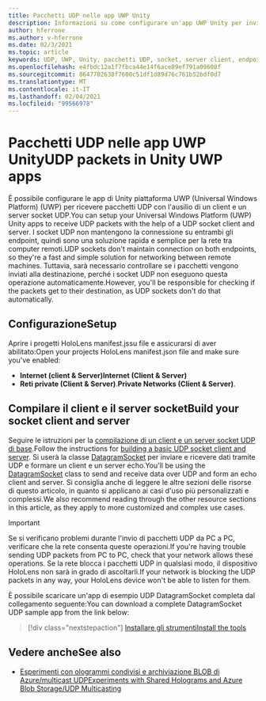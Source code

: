 ```yaml
---
title: Pacchetti UDP nelle app UWP Unity
description: Informazioni su come configurare un'app UWP Unity per inviare e ricevere pacchetti UDP su una rete sicura.
author: hferrone
ms.author: v-hferrone
ms.date: 02/3/2021
ms.topic: article
keywords: UDP, UWP, Unity, pacchetti UDP, socket, server client, endpoint, rete, computer remoto, DatagramSocket, esempio, .NET
ms.openlocfilehash: e4fbdc12a1f7fbca44e14f6ace89ef791a09608f
ms.sourcegitcommit: 8647702638f7600c51df1d89d76c761b52bdf0d7
ms.translationtype: MT
ms.contentlocale: it-IT
ms.lasthandoff: 02/04/2021
ms.locfileid: "99566978"
---
```

# <a name="udp-packets-in-unity-uwp-apps"></a><span data-ttu-id="5bc9f-104">Pacchetti UDP nelle app UWP Unity</span><span class="sxs-lookup"><span data-stu-id="5bc9f-104">UDP packets in Unity UWP apps</span></span>

<span data-ttu-id="5bc9f-105">È possibile configurare le app di Unity piattaforma UWP (Universal Windows Platform) (UWP) per ricevere pacchetti UDP con l'ausilio di un client e un server socket UDP.</span><span class="sxs-lookup"><span data-stu-id="5bc9f-105">You can setup your Universal Windows Platform (UWP) Unity apps to receive UDP packets with the help of a UDP socket client and server.</span></span> <span data-ttu-id="5bc9f-106">I socket UDP non mantengono la connessione su entrambi gli endpoint, quindi sono una soluzione rapida e semplice per la rete tra computer remoti.</span><span class="sxs-lookup"><span data-stu-id="5bc9f-106">UDP sockets don't maintain connection on both endpoints, so they're a fast and simple solution for networking between remote machines.</span></span> <span data-ttu-id="5bc9f-107">Tuttavia, sarà necessario controllare se i pacchetti vengono inviati alla destinazione, perché i socket UDP non eseguono questa operazione automaticamente.</span><span class="sxs-lookup"><span data-stu-id="5bc9f-107">However, you'll be responsible for checking if the packets get to their destination, as UDP sockets don't do that automatically.</span></span>

## <a name="setup"></a><span data-ttu-id="5bc9f-108">Configurazione</span><span class="sxs-lookup"><span data-stu-id="5bc9f-108">Setup</span></span>

<span data-ttu-id="5bc9f-109">Aprire i progetti HoloLens manifest.jssu file e assicurarsi di aver abilitato:</span><span class="sxs-lookup"><span data-stu-id="5bc9f-109">Open your projects HoloLens manifest.json file and make sure you've enabled:</span></span>
* <span data-ttu-id="5bc9f-110">**Internet (client & Server)**</span><span class="sxs-lookup"><span data-stu-id="5bc9f-110">**Internet (Client & Server)**</span></span> 
* <span data-ttu-id="5bc9f-111">**Reti private (Client & Server)**.</span><span class="sxs-lookup"><span data-stu-id="5bc9f-111">**Private Networks (Client & Server)**.</span></span>

## <a name="build-your-socket-client-and-server"></a><span data-ttu-id="5bc9f-112">Compilare il client e il server socket</span><span class="sxs-lookup"><span data-stu-id="5bc9f-112">Build your socket client and server</span></span> 

<span data-ttu-id="5bc9f-113">Seguire le istruzioni per la [compilazione di un client e un server socket UDP di base](https://docs.microsoft.com/windows/uwp/networking/sockets#build-a-basic-udp-socket-client-and-server).</span><span class="sxs-lookup"><span data-stu-id="5bc9f-113">Follow the instructions for [building a basic UDP socket client and server](https://docs.microsoft.com/windows/uwp/networking/sockets#build-a-basic-udp-socket-client-and-server).</span></span> <span data-ttu-id="5bc9f-114">Si userà la classe [DatagramSocket](https://docs.microsoft.com/uwp/api/Windows.Networking.Sockets.DatagramSocket) per inviare e ricevere dati tramite UDP e formare un client e un server echo.</span><span class="sxs-lookup"><span data-stu-id="5bc9f-114">You'll be using the [DatagramSocket](https://docs.microsoft.com/uwp/api/Windows.Networking.Sockets.DatagramSocket) class to send and receive data over UDP and form an echo client and server.</span></span> <span data-ttu-id="5bc9f-115">Si consiglia anche di leggere le altre sezioni delle risorse di questo articolo, in quanto si applicano ai casi d'uso più personalizzati e complessi.</span><span class="sxs-lookup"><span data-stu-id="5bc9f-115">We also recommend reading through the other resource sections in this article, as they apply to more customized and complex use cases.</span></span> 

> [!IMPORTANT]
> <span data-ttu-id="5bc9f-116">Se si verificano problemi durante l'invio di pacchetti UDP da PC a PC, verificare che la rete consenta queste operazioni.</span><span class="sxs-lookup"><span data-stu-id="5bc9f-116">If you're having trouble sending UDP packets from PC to PC, check that your network allows these operations.</span></span> <span data-ttu-id="5bc9f-117">Se la rete blocca i pacchetti UDP in qualsiasi modo, il dispositivo HoloLens non sarà in grado di ascoltarli.</span><span class="sxs-lookup"><span data-stu-id="5bc9f-117">If your network is blocking the UDP packets in any way, your HoloLens device won't be able to listen for them.</span></span>

<span data-ttu-id="5bc9f-118">È possibile scaricare un'app di esempio UDP DatagramSocket completa dal collegamento seguente:</span><span class="sxs-lookup"><span data-stu-id="5bc9f-118">You can download a complete DatagramSocket UDP sample app from the link below:</span></span>

> [!div class="nextstepaction"]
> [<span data-ttu-id="5bc9f-119">Installare gli strumenti</span><span class="sxs-lookup"><span data-stu-id="5bc9f-119">Install the tools</span></span>](https://docs.microsoft.com/samples/microsoft/windows-universal-samples/datagramsocket/)

## <a name="see-also"></a><span data-ttu-id="5bc9f-120">Vedere anche</span><span class="sxs-lookup"><span data-stu-id="5bc9f-120">See also</span></span> 
* [<span data-ttu-id="5bc9f-121">Esperimenti con ologrammi condivisi e archiviazione BLOB di Azure/multicast UDP</span><span class="sxs-lookup"><span data-stu-id="5bc9f-121">Experiments with Shared Holograms and Azure Blob Storage/UDP Multicasting</span></span>](https://mtaulty.com/2017/12/29/experiments-with-shared-holograms-and-azure-blob-storage-udp-multicasting-part-1/)